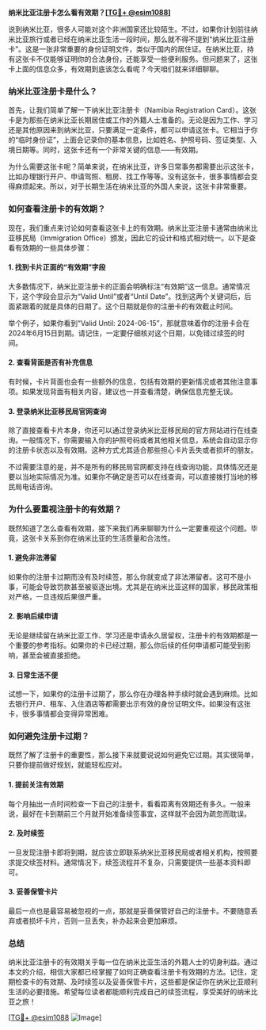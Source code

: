 **纳米比亚注册卡怎么看有效期？[[TG💪+ @esim1088](https://t.me/s/esim1088)]**

说到纳米比亚，很多人可能对这个非洲国家还比较陌生。不过，如果你计划前往纳米比亚旅行或者已经在纳米比亚生活一段时间，那么就不得不提到“纳米比亚注册卡”。这是一张非常重要的身份证明文件，类似于国内的居住证。在纳米比亚，持有这张卡不仅能够证明你的合法身份，还能享受一些便利服务。但问题来了，这张卡上面的信息众多，有效期到底该怎么看呢？今天咱们就来详细聊聊。

### 纳米比亚注册卡是什么？

首先，让我们简单了解一下纳米比亚注册卡（Namibia Registration Card）。这张卡是为那些在纳米比亚长期居住或工作的外籍人士准备的。无论是因为工作、学习还是其他原因来到纳米比亚，只要满足一定条件，都可以申请这张卡。它相当于你的“临时身份证”，上面会记录你的基本信息，比如姓名、护照号码、签证类型、入境日期等。同时，这张卡还有一个非常关键的信息——有效期。

为什么需要这张卡呢？简单来说，在纳米比亚，许多日常事务都需要出示这张卡，比如办理银行开户、申请驾照、租房、找工作等等。没有这张卡，很多事情都会变得麻烦起来。所以，对于长期生活在纳米比亚的外国人来说，这张卡非常重要。

### 如何查看注册卡的有效期？

现在，我们重点来讨论如何查看这张卡上的有效期。纳米比亚注册卡通常由纳米比亚移民局（Immigration Office）颁发，因此它的设计和格式相对统一。以下是查看有效期的一些具体步骤：

#### 1. 找到卡片正面的“有效期”字段

大多数情况下，纳米比亚注册卡的正面会明确标注“有效期”这一信息。通常情况下，这个字段会显示为“Valid Until”或者“Until Date”。找到这两个关键词后，后面紧跟着的就是具体的日期了。这个日期就是你的注册卡的有效截止时间。

举个例子，如果你看到“Valid Until: 2024-06-15”，那就意味着你的注册卡会在2024年6月15日到期。请记住，一定要仔细核对这个日期，以免错过续签的时间。

#### 2. 查看背面是否有补充信息

有时候，卡片背面也会有一些额外的信息，包括有效期的更新情况或者其他注意事项。如果发现背面有相关内容，建议也一并查看清楚，确保信息完整无误。

#### 3. 登录纳米比亚移民局官网查询

除了直接查看卡片本身，你还可以通过登录纳米比亚移民局的官方网站进行在线查询。一般情况下，你需要输入你的护照号码或者其他相关信息，系统会自动显示你的注册卡状态以及有效期。这种方式尤其适合那些担心卡片丢失或者损坏的朋友。

不过需要注意的是，并不是所有的移民局官网都支持在线查询功能，具体情况还是要以当地实际情况为准。如果你不确定是否可以在线查询，可以直接拨打当地的移民局电话咨询。

### 为什么要重视注册卡的有效期？

既然知道了怎么查看有效期，接下来我们再来聊聊为什么一定要重视这个问题。毕竟，这张卡关系到你在纳米比亚的生活质量和合法性。

#### 1. 避免非法滞留

如果你的注册卡过期而没有及时续签，那么你就变成了非法滞留者。这可不是小事，可能会导致罚款甚至被驱逐出境。尤其是在纳米比亚这样的国家，移民政策相对严格，一旦违规后果很严重。

#### 2. 影响后续申请

无论是继续留在纳米比亚工作、学习还是申请永久居留权，注册卡的有效期都是一个重要的参考指标。如果你的卡已经过期，那么你后续的任何申请都可能受到影响，甚至会被直接拒绝。

#### 3. 日常生活不便

试想一下，如果你的注册卡过期了，那么你在办理各种手续时就会遇到麻烦。比如去银行开户、租车、入住酒店等都需要出示有效的身份证明文件。如果没有这张卡，很多事情都会变得异常困难。

### 如何避免注册卡过期？

既然了解了注册卡的重要性，那么接下来就要说说如何避免它过期。其实很简单，只要你提前做好规划，就能轻松应对。

#### 1. 提前关注有效期

每个月抽出一点时间检查一下自己的注册卡，看看距离有效期还有多久。一般来说，最好在卡到期前三个月就开始准备续签事宜，这样就不会因为疏忽而耽误。

#### 2. 及时续签

一旦发现注册卡即将到期，就应该立即联系纳米比亚移民局或者相关机构，按照要求提交续签材料。通常情况下，续签流程并不复杂，只需要提供一些基本资料即可。

#### 3. 妥善保管卡片

最后一点也是最容易被忽视的一点，那就是妥善保管好自己的注册卡。不要随意丢弃或者损坏卡片，否则一旦丢失，补办起来会更加麻烦。

### 总结

纳米比亚注册卡的有效期关乎每一位在纳米比亚生活的外籍人士的切身利益。通过本文的介绍，相信大家都已经掌握了如何正确查看注册卡有效期的方法。记住，定期检查卡的有效期、及时续签以及妥善保管卡片，这些都是保证你在纳米比亚顺利生活的必要措施。希望每位读者都能顺利完成自己的续签流程，享受美好的纳米比亚之旅！

[[TG💪+ @esim1088](https://t.me/s/esim1088) ![Image](https://i.postimg.cc/4NQfJmqS/Snipaste-2025-05-13-00-14-12.png)]